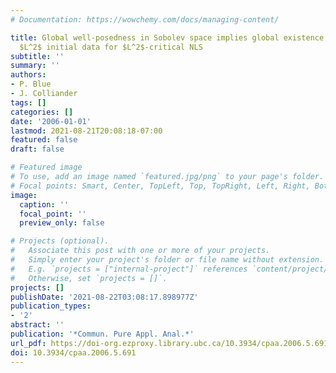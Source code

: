 ```yaml
---
# Documentation: https://wowchemy.com/docs/managing-content/

title: Global well-posedness in Sobolev space implies global existence for weighted
  $L^2$ initial data for $L^2$-critical NLS
subtitle: ''
summary: ''
authors:
- P. Blue
- J. Colliander
tags: []
categories: []
date: '2006-01-01'
lastmod: 2021-08-21T20:08:18-07:00
featured: false
draft: false

# Featured image
# To use, add an image named `featured.jpg/png` to your page's folder.
# Focal points: Smart, Center, TopLeft, Top, TopRight, Left, Right, BottomLeft, Bottom, BottomRight.
image:
  caption: ''
  focal_point: ''
  preview_only: false

# Projects (optional).
#   Associate this post with one or more of your projects.
#   Simply enter your project's folder or file name without extension.
#   E.g. `projects = ["internal-project"]` references `content/project/deep-learning/index.md`.
#   Otherwise, set `projects = []`.
projects: []
publishDate: '2021-08-22T03:08:17.898977Z'
publication_types:
- '2'
abstract: ''
publication: '*Commun. Pure Appl. Anal.*'
url_pdf: https://doi-org.ezproxy.library.ubc.ca/10.3934/cpaa.2006.5.691
doi: 10.3934/cpaa.2006.5.691
---
```

